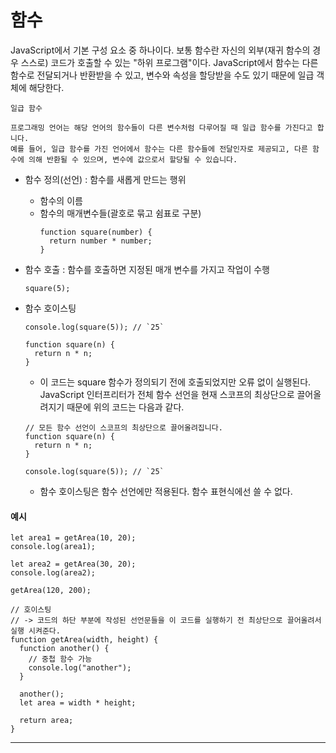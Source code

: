 # 함수
JavaScript에서 기본 구성 요소 중 하나이다. 보통 함수란 자신의 외부(재귀 함수의 경우 스스로) 코드가 호출할 수 있는 "하위 프로그램"이다. JavaScript에서 함수는 다른 함수로 전달되거나 반환받을 수 있고, 변수와 속성을 할당받을 수도 있기 때문에 일급 객체에 해당한다.
```
일급 함수

프로그래밍 언어는 해당 언어의 함수들이 다른 변수처럼 다루어질 때 일급 함수를 가진다고 합니다.
예를 들어, 일급 함수를 가진 언어에서 함수는 다른 함수들에 전달인자로 제공되고, 다른 함수에 의해 반환될 수 있으며, 변수에 값으로서 할당될 수 있습니다.
```


- 함수 정의(선언) : 함수를 새롭게 만드는 행위
  - 함수의 이름
  - 함수의 매개변수들(괄호로 묶고 쉼표로 구분)
    ```
    function square(number) {
      return number * number;
    }
    ```

  
- 함수 호출 : 함수를 호출하면 지정된 매개 변수를 가지고 작업이 수행
  ```
  square(5);
  ```

- 함수 호이스팅
  ```
  console.log(square(5)); // `25`

  function square(n) {
    return n * n;
  }
  ```
  - 이 코드는 square 함수가 정의되기 전에 호출되었지만 오류 없이 실행된다. JavaScript 인터프리터가 전체 함수     선언을 현재 스코프의 최상단으로 끌어올려지기 때문에 위의 코드는 다음과 같다.
  ```
  // 모든 함수 선언이 스코프의 최상단으로 끌어올려집니다.
  function square(n) {
    return n * n;
  }
  
  console.log(square(5)); // `25`
  ```
  - 함수 호이스팅은 함수 선언에만 적용된다. 함수 표현식에선 쓸 수 없다.




<h4>예시</h4>

```
let area1 = getArea(10, 20);
console.log(area1);

let area2 = getArea(30, 20);
console.log(area2);

getArea(120, 200);

// 호이스팅
// -> 코드의 하단 부분에 작성된 선언문들을 이 코드를 실행하기 전 최상단으로 끌어올려서 실행 시켜준다.
function getArea(width, height) {
  function another() {
    // 중첩 함수 가능
    console.log("another");
  }

  another();
  let area = width * height;

  return area;
}
```
---

